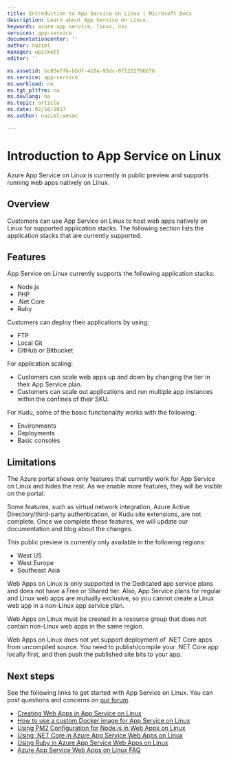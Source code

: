 ```yaml
---
title: Introduction to App Service on Linux | Microsoft Docs
description: Learn about App Service on Linux.
keywords: azure app service, linux, oss
services: app-service
documentationcenter: ''
author: naziml
manager: wpickett
editor: ''

ms.assetid: bc85eff6-bbdf-410a-93dc-0f1222796676
ms.service: app-service
ms.workload: na
ms.tgt_pltfrm: na
ms.devlang: na
ms.topic: article
ms.date: 02/16/2017
ms.author: naziml;wesmc

---
```

# Introduction to App Service on Linux
Azure App Service on Linux is currently in public preview and supports running web apps natively on Linux.

## Overview
Customers can use App Service on Linux to host web apps natively on Linux for supported application stacks. The following section lists the application stacks that are currently supported. 

## Features
App Service on Linux currently supports the following application stacks:

* Node.js
* PHP
* .Net Core
* Ruby

Customers can deploy their applications by using:

* FTP
* Local Git
* GitHub or Bitbucket

For application scaling:

* Customers can scale web apps up and down by changing the tier in their App Service plan.
* Customers can scale out applications and run multiple app instances within the confines of their SKU.

For Kudu, some of the basic functionality works with the following:

* Environments
* Deployments
* Basic consoles

## Limitations
The Azure portal shows only features that currently work for App Service on Linux and hides the rest. As we enable more features, they will be visible on the portal.

Some features, such as virtual network integration, Azure Active Directory/third-party authentication, or Kudu site extensions, are not complete. Once we complete these features, we will update our documentation and blog about the changes.

This public preview is currently only available in the following regions:

* West US
* West Europe 
* Southeast Asia

Web Apps on Linux is only supported in the Dedicated app service plans and does not have a Free or Shared tier. Also, App Service plans for regular and Linux web apps are mutually exclusive, so you cannot create a Linux web app in a non-Linux app service plan.

Web Apps on Linux must be created in a resource group that does not contain non-Linux web apps in the same region.

Web Apps on Linux does not yet support deployment of .NET Core apps from uncompiled source. You need to publish/compile your .NET Core app locally first, and then push the published site bits to your app.

## Next steps
See the following links to get started with App Service on Linux. You can post questions and concerns on [our forum](https://social.msdn.microsoft.com/forums/azure/home?forum=windowsazurewebsitespreview).

* [Creating Web Apps in App Service on Linux](app-service-linux-how-to-create-a-web-app.md)
* [How to use a custom Docker image for App Service on Linux](app-service-linux-using-custom-docker-image.md)
* [Using PM2 Configuration for Node.js in Web Apps on Linux](app-service-linux-using-nodejs-pm2.md)
* [Using .NET Core in Azure App Service Web Apps on Linux](app-service-linux-using-dotnetcore.md)
* [Using Ruby in Azure App Service Web Apps on Linux](app-service-linux-using-ruby.md)
* [Azure App Service Web Apps on Linux FAQ](app-service-linux-faq.md)